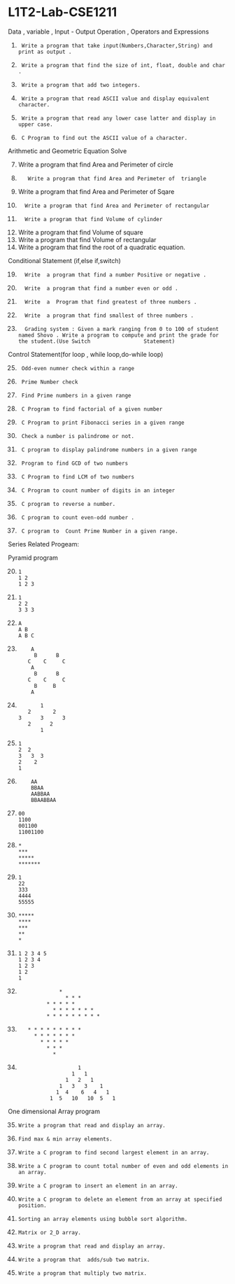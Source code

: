 # L1T2-Lab-CSE1211

Data , variable , Input - Output Operation , Operators and Expressions



1.	    Write a program that take input(Numbers,Character,String) and print as output .
2.	    Write a program that find the size of int, float, double and char .
3.	    Write a program that add two integers.
4.	    Write a program that read ASCII value and display equivalent character. 
5.	    Write a program that read any lower case latter and display in upper case. 
6.	    C Program to find out the ASCII value of a character.





Arithmetic and Geometric Equation Solve




7. 	  Write a program that find Area and Perimeter of  circle
8.        Write a program that find Area and Perimeter of  triangle
9. 	  Write a program that find Area and Perimeter of Sqare
10. 	  Write a program that find Area and Perimeter of rectangular

12. 	  Write a program that find Volume of cylinder
13.	  Write a program that find Volume of square
14.	  Write a program that find Volume of rectangular
15.	  Write a program that find the root of a quadratic equation.

Conditional Statement (if,else if,switch)


19. 	  Write  a program that find a number Positive or negative .
20. 	  Write  a program that find a number even or odd .
21. 	  Write  a  Program that find greatest of three numbers .
22. 	  Write  a program that find smallest of three numbers .
23. 	  Grading system : Given a mark ranging from 0 to 100 of student named Shovo . Write a program to compute and print the grade for the student.(Use Switch            	  Statement)





Control Statement(for loop , while loop,do-while loop)



25. 	 Odd-even numner check within a range
26. 	 Prime Number check
27. 	 Find Prime numbers in a given range
28. 	 C Program to find factorial of a given number 
29. 	 C Program to print Fibonacci series in a given range
30. 	 Check a number is palindrome or not.
31. 	 C program to display palindrome numbers in a given range 
32. 	 Program to find GCD of two numbers 
33. 	 C Program to find LCM of two numbers 
34. 	 C Program to count number of digits in an integer 
35. 	 C program to reverse a number. 
36. 	 C program to count even-odd number .
37. 	 C program to  Count Prime Number in a given range.
 
Series Related Progeam:

Pyramid program 




20.   	1
   		1 2
   		1 2 3






21.   	1
  		2 2
   		3 3 3





22.   	A
   		A B
   		A B C

23.     	A
		     B      B
		   C    C     C
      		A
 		     B      B
		   C    C     C
 		     B     B
     		A
     
 
24.            1
           2       2
        3      3      3
           2      2
               1





	     
25.		1
		2  2
		3   3  3
		2    2
		1








26.			AA
			BBAA
			AABBAA
			BBAABBAA






27.		00
		1100
		001100
		11001100





28.		*
		***
		*****
		*******







29.		1
		22
		333
		4444
		55555






30.		*****
		****
		***
		**
		*







31.		1 2 3 4 5
		1 2 3 4
		1 2 3
		1 2
		1




32.                	 *
    	      	       * * *
 	       	     * * * * *
 	               * * * * * * *
	             * * * * * * * * *
	
	
	
	
	
		
33.	       * * * * * * * * *
  	         * * * * * * *
               * * * * *
                 * * *
                   *






34.	                       1
                         1   1
                       1   2   1
                     1   3   3    1
                    1  4    6   4   1
                  1  5   10   10  5   1





One dimensional Array program 

35.		Write a program that read and display an array.
36.		Find max & min array elements.
37.		Write a C program to find second largest element in an array.
38.		Write a C program to count total number of even and odd elements in an array. 
39.		Write a C program to insert an element in an array. 
40.		Write a C program to delete an element from an array at specified position. 
41.		Sorting an array elements using bubble sort algorithm.
42.		Matrix or 2_D array.
43.		Write a program that read and display an array.
44.		Write a program that  adds/sub two matrix.
45.		Write a program that multiply two matrix. 





 
